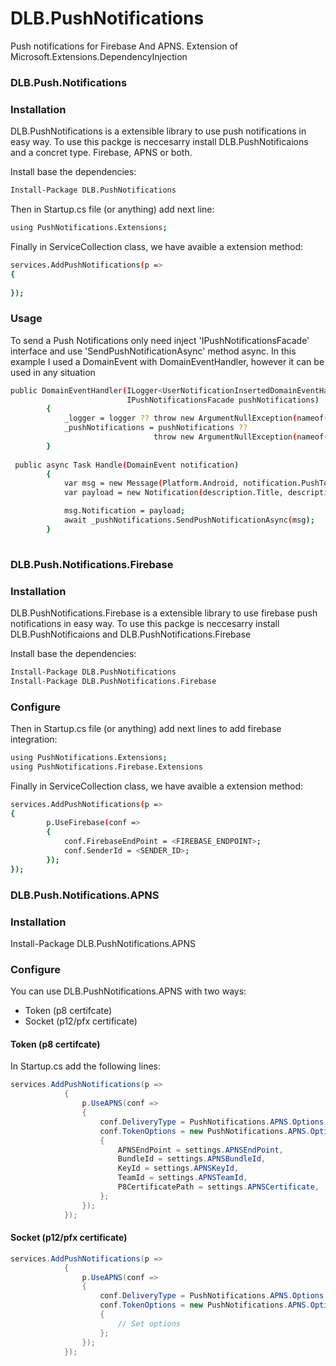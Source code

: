 # DLB.PushNotifications
Push notifications for Firebase And APNS. Extension of Microsoft.Extensions.DependencyInjection

### DLB.Push.Notifications

### Installation

DLB.PushNotifications is a extensible library to use push notifications in easy way. To use this packge is neccesarry install DLB.PushNotificaions and a concret type. Firebase, APNS or both.

Install base the dependencies:

```sh
Install-Package DLB.PushNotifications
```
Then in Startup.cs file (or anything) add next line:
```sh
using PushNotifications.Extensions;
```

Finally in ServiceCollection class, we have avaible a extension method:
```sh
services.AddPushNotifications(p =>
{
   
});
```
### Usage

To send a Push Notifications only need inject 'IPushNotificationsFacade' interface and use 'SendPushNotificationAsync' method  async. In this example I used a DomainEvent with DomainEventHandler, however it can be used in any situation

```sh
public DomainEventHandler(ILogger<UserNotificationInsertedDomainEventHandler> logger,
                          IPushNotificationsFacade pushNotifications) 
        {
            _logger = logger ?? throw new ArgumentNullException(nameof(logger));
            _pushNotifications = pushNotifications ?? 
                                throw new ArgumentNullException(nameof(pushNotifications));
        }
        
 public async Task Handle(DomainEvent notification)
        {
            var msg = new Message(Platform.Android, notification.PushToken.DeviceToken);
            var payload = new Notification(description.Title, description.Description);

            msg.Notification = payload;
            await _pushNotifications.SendPushNotificationAsync(msg);
        }
		
```

### DLB.Push.Notifications.Firebase
### Installation

DLB.PushNotifications.Firebase is a extensible library to use firebase push notifications in easy way. To use this packge is neccesarry install DLB.PushNotificaions and DLB.PushNotifications.Firebase

Install base the dependencies:

```sh
Install-Package DLB.PushNotifications
Install-Package DLB.PushNotifications.Firebase
```

### Configure
Then in Startup.cs file (or anything) add next lines to add firebase integration:
```sh
using PushNotifications.Extensions;
using PushNotifications.Firebase.Extensions
```

Finally in ServiceCollection class, we have avaible a extension method:
```sh
services.AddPushNotifications(p =>
{
        p.UseFirebase(conf =>
        {
            conf.FirebaseEndPoint = <FIREBASE_ENDPOINT>;
            conf.SenderId = <SENDER_ID>;
        });
});
```

### DLB.Push.Notifications.APNS
### Installation

Install-Package DLB.PushNotifications.APNS

### Configure
You can use DLB.PushNotifications.APNS with two ways:

- Token (p8 certifcate)
- Socket (p12/pfx certificate)

#### Token (p8 certifcate)

In Startup.cs add the following lines:

```csharp
services.AddPushNotifications(p =>
            {
                p.UseAPNS(conf =>
                {
                    conf.DeliveryType = PushNotifications.APNS.Options.DeliveryType.Token;
                    conf.TokenOptions = new PushNotifications.APNS.Options.TokenOptions()
                    {
                        APNSEndPoint = settings.APNSEndPoint,
                        BundleId = settings.APNSBundleId,
                        KeyId = settings.APNSKeyId,
                        TeamId = settings.APNSTeamId,
                        P8CertificatePath = settings.APNSCertificate,
                    };
                });
            });
```

#### Socket (p12/pfx certificate)

```csharp
services.AddPushNotifications(p =>
            {
                p.UseAPNS(conf =>
                {
                    conf.DeliveryType = PushNotifications.APNS.Options.DeliveryType.Socket;
                    conf.TokenOptions = new PushNotifications.APNS.Options.SocketOptions()
                    {
                        // Set options
                    };
                });
            });
```
